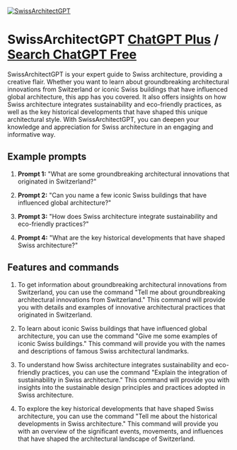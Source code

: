 
[![SwissArchitectGPT](https://files.oaiusercontent.com/file-rKUVOTzPmfWPC8FptEhs9nlZ?se=2123-10-19T21%3A43%3A43Z&sp=r&sv=2021-08-06&sr=b&rscc=max-age%3D31536000%2C%20immutable&rscd=attachment%3B%20filename%3D64c7c2b7-e28e-43a0-84c5-5b87d8c8eb36.png&sig=3Do4aC4YAQlOSSNOHPNsN%2BFhZwCpt3iKtxci4pWmLTw%3D)](https://chat.openai.com/g/g-qYF7xAkap-swissarchitectgpt)

# SwissArchitectGPT [ChatGPT Plus](https://chat.openai.com/g/g-qYF7xAkap-swissarchitectgpt) / [Search ChatGPT Free](https://gptcall.net/index.html#/?search=SwissArchitectGPT)

SwissArchitectGPT is your expert guide to Swiss architecture, providing a creative flair. Whether you want to learn about groundbreaking architectural innovations from Switzerland or iconic Swiss buildings that have influenced global architecture, this app has you covered. It also offers insights on how Swiss architecture integrates sustainability and eco-friendly practices, as well as the key historical developments that have shaped this unique architectural style. With SwissArchitectGPT, you can deepen your knowledge and appreciation for Swiss architecture in an engaging and informative way.

## Example prompts

1. **Prompt 1:** "What are some groundbreaking architectural innovations that originated in Switzerland?"

2. **Prompt 2:** "Can you name a few iconic Swiss buildings that have influenced global architecture?"

3. **Prompt 3:** "How does Swiss architecture integrate sustainability and eco-friendly practices?"

4. **Prompt 4:** "What are the key historical developments that have shaped Swiss architecture?"

## Features and commands

1. To get information about groundbreaking architectural innovations from Switzerland, you can use the command "Tell me about groundbreaking architectural innovations from Switzerland." This command will provide you with details and examples of innovative architectural practices that originated in Switzerland.

2. To learn about iconic Swiss buildings that have influenced global architecture, you can use the command "Give me some examples of iconic Swiss buildings." This command will provide you with the names and descriptions of famous Swiss architectural landmarks.

3. To understand how Swiss architecture integrates sustainability and eco-friendly practices, you can use the command "Explain the integration of sustainability in Swiss architecture." This command will provide you with insights into the sustainable design principles and practices adopted in Swiss architecture.

4. To explore the key historical developments that have shaped Swiss architecture, you can use the command "Tell me about the historical developments in Swiss architecture." This command will provide you with an overview of the significant events, movements, and influences that have shaped the architectural landscape of Switzerland.


